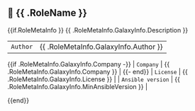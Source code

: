 ## 📃 {{ .RoleName }}
{{if.RoleMetaInfo }}
{{ .RoleMetaInfo.GalaxyInfo.Description }}

|                   |     |
| ----------------- | --- |
| `Author`          | {{ .RoleMetaInfo.GalaxyInfo.Author }}            |
{{if .RoleMetaInfo.GalaxyInfo.Company -}}
| `Company`         | {{ .RoleMetaInfo.GalaxyInfo.Company }}           |
{{- end}}
| `License`         | {{ .RoleMetaInfo.GalaxyInfo.License }}           |
| `Ansible version` | {{ .RoleMetaInfo.GalaxyInfo.MinAnsibleVersion }} |

{{end}}
